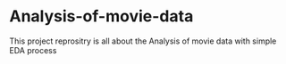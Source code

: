 # Analysis-of-movie-data
This project reprositry is all about the Analysis of movie data with simple EDA process
